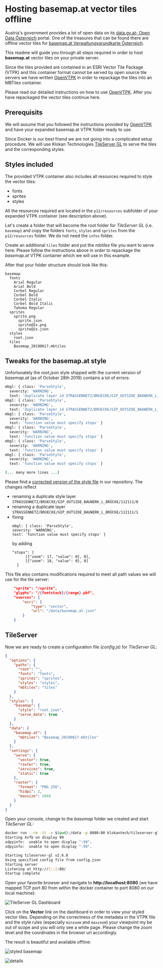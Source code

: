 # Hosting basemap.at vector tiles offline
Austria's government provides a lot of open data on its [data.gv.at- Open Data Österreich](https://www.data.gv.at) portal. One of the treasures that can be found there are offline vector tiles for [basemap.at Verwaltungsgrundkarte Österreich](https://www.data.gv.at/katalog/dataset/b694010f-992a-4d8e-b4ab-b20d0f037ff0). 

This readme will guide you through all steps required in order to host __basemap.at__ vector tiles on your private server.

Since the tiles provided are contained in an ESRI Vector Tile Package (VTPK) and this container format cannot be served by open source tile servers we have written [OpenVTPK](https://github.com/syncpoint/openvtpk) in order to repackage the tiles into an MBTiles container.

Please read our detailed instructions on how to use [OpenVTPK](https://github.com/syncpoint/openvtpk). After you have repackaged the vector tiles continue here.

## Prerequisits

We will assume that you followed the instructions provided by [OpenVTPK](https://github.com/syncpoint/openvtpk) and have your expanded basemap.at VTPK folder ready to use.

Since Docker is our best friend we are not going into a complicated setup procedure. We will use Klokan Technologies [TileServer GL](https://tileserver.readthedocs.io/en/latest/) to serve the tiles and the corresponding styles. 

## Styles included

The provided VTPK container also includes all resources required to style the vector tiles:
* fonts
* sprites
* styles 

All the resources required are located in the ```p12/resources``` subfolder of your expanded VTPK container (see description above).

Let's create a folder that will become the root folder for _TileServer GL_ (i.e. ```basemap```) and copy the folders ```fonts```, ```styles``` and ```sprites``` from the ```p12/resources``` folder. We do not need the ```infos``` folder. 

Create an additional ```tiles``` folder and put the _mbtiles_ file you want to serve here. Please follow the instructions above in order to repackage the _basemap.at_ VTPK container which we will use in this example.

After that your folder structure should look like this:

```
basemap
  fonts
    Arial Regular
    Arial Bold
    Corbel Regular
    Corbel Bold
    Corbel Italic
    Corbel Bold Italic
    Tahoma Regular
  sprites
    sprite.png
      sprite.json
      sprite@2x.png
      sprite@2x.json
  styles
    root.json
  tiles
    Basemap_20190617.mbtiles
```

## Tweaks for the basemap.at style
Unfortunately the _root.json_ style shipped with the current version of _basemap.at_ (as of October 28th 2019) contains a lot of errors:

```bash
mbgl: { class: 'ParseStyle',
  severity: 'WARNING',
  text: 'duplicate layer id STRASSENNETZ/BRUECKE/GIP_OUTSIDE_BAUWERK_L_BRÜCKE/112111/1' }
mbgl: { class: 'ParseStyle',
  severity: 'WARNING',
  text: 'duplicate layer id STRASSENNETZ/BRUECKE/GIP_OUTSIDE_BAUWERK_L_BRÜCKE/112111/0' }
mbgl: { class: 'ParseStyle',
  severity: 'WARNING',
  text: 'function value must specify stops' }
mbgl: { class: 'ParseStyle',
  severity: 'WARNING',
  text: 'function value must specify stops' }
mbgl: { class: 'ParseStyle',
  severity: 'WARNING',
  text: 'function value must specify stops' }
mbgl: { class: 'ParseStyle',
  severity: 'WARNING',
  text: 'function value must specify stops' }

(... many more lines ...) 
```

Please find a [corrected version of the style file](styles/root.json) in our repository. The changes reflect
* renaming a duplicate style layer ```STRASSENNETZ/BRUECKE/GIP_OUTSIDE_BAUWERK_L_BRÜCKE/112111/0```
* renaming a duplicate layer ```STRASSENNETZ/BRUECKE/GIP_OUTSIDE_BAUWERK_L_BRÜCKE/112111/1```
* fixing 
  ```
  mbgl: { class: 'ParseStyle',
  severity: 'WARNING',
  text: 'function value must specify stops' }
  ```
  by adding
  ```
  "stops": [
        [{"zoom": 17, "value": 0}, 0],
        [{"zoom": 18, "value": 0}, 0]
    ]
  ```



This file also contains modifications required to meet all path values we will use for the tile server:

```JSON
    "sprite": "/sprite",
    "glyphs": "/{fontstack}/{range}.pbf",
    "sources": {
        "esri": {
            "type": "vector",
            "url": "/data/basemap.at.json"
        }
    }
```

## TileServer

Now we are ready to create a configuration file (_config.js_) for _TileServer GL_:

```JSON
{
  "options": {
    "paths": {
      "root": "",
      "fonts": "fonts",
      "sprites": "sprites",
      "styles": "styles",
      "mbtiles": "tiles"
    }
  },
  "styles": {
    "basemap": {
      "style": "root.json",
      "serve_data": true
    }
  },
  "data": {
    "basemap.at": {
      "mbtiles": "Basemap_20190617.mbtiles"
    }
  },
  "settings": {
    "serve": {
      "vector": true,
      "raster": true,
      "services": true,
      "static": true
    },
    "raster": {
      "format": "PNG_256",
      "hidpi": 2,
      "maxsize": 2048
    }
  }
}
```




Open your console, change to the _basemap_ folder we created and start _TileServer GL:_

```bash
docker run --rm -it -v $(pwd):/data -p 8080:80 klokantech/tileserver-gl
Starting Xvfb on display 99
xdpyinfo:  unable to open display ":99".
xdpyinfo:  unable to open display ":99".

Starting tileserver-gl v2.6.0
Using specified config file from config.json
Starting server
Listening at http://[::]:80/
Startup complete
```

Open your favorite browser and navigate to __http://localhost:8080__ (we have mapped TCP port 80 from within the docker container to port 8080 on our local machine):

![TileServer GL Dashboard](images/tileserver-gl.png)

Click on the __Vector__ link on the dashboard in order to view your styled vector tiles. Depending on the correctness of the metadata in the VTPK file and the style rules (especially ```minzoom``` and ```maxzoom```) your viewpoint my be out of scope and you will only see a white page. Please change the zoom level and the coordinates in the browser url accordingly.

The result is beautiful and available offline:

![styled basemap](images/styled-basemap.jpg)

![details](images/level-17-with-housenumbers.png)
